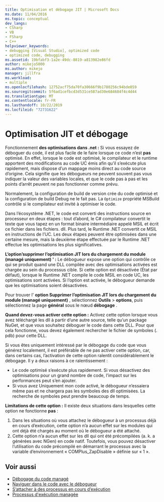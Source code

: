 ```yaml
---
title: Optimisation et débogage JIT | Microsoft Docs
ms.date: 11/04/2016
ms.topic: conceptual
dev_langs:
- CSharp
- VB
- FSharp
- C++
helpviewer_keywords:
- debugging [Visual Studio], optimized code
- optimized code, debugging
ms.assetid: 19bfabf3-1a2e-49dc-8819-a813982e86fd
author: mikejo5000
ms.author: mikejo
manager: jillfra
ms.workload:
- multiple
ms.openlocfilehash: 12752acf75da70fa30666f9b1780256c94bde859
ms.sourcegitcommit: 5f6ad1cefbcd3d531ce587ad30e684684f4c4d44
ms.translationtype: MT
ms.contentlocale: fr-FR
ms.lasthandoff: 10/22/2019
ms.locfileid: "72731622"
---
```

# <a name="jit-optimization-and-debugging"></a>Optimisation JIT et débogage
Fonctionnement **des optimisations dans .net :** Si vous essayez de déboguer du code, il est plus facile de le faire lorsque ce code n’est **pas** optimisé. En effet, lorsque le code est optimisé, le compilateur et le runtime apportent des modifications au code UC émis afin qu’il s’exécute plus rapidement, mais dispose d’un mappage moins direct au code source d’origine. Cela signifie que les débogueurs ne peuvent souvent pas vous indiquer la valeur des variables locales, et que le code pas à pas et les points d’arrêt peuvent ne pas fonctionner comme prévu.

Normalement, la configuration de build de version crée du code optimisé et la configuration de build Debug ne le fait pas. La `Optimize` propriété MSBuild contrôle si le compilateur est invité à optimiser le code.

Dans l’écosystème .NET, le code est converti des instructions source en processeur en deux étapes : tout d’abord, le C# compilateur convertit le texte que vous tapez en un format binaire intermédiaire appelé MSIL et écrit ce fichier dans les fichiers. dll. Plus tard, le Runtime .NET convertit ce MSIL en instructions de l’UC. Les deux étapes peuvent être optimisées dans une certaine mesure, mais la deuxième étape effectuée par le Runtime .NET effectue les optimisations les plus significatives.

**L’option’supprimer l’optimisation JIT lors du chargement du module (managé uniquement) ' :** Le débogueur expose une option qui contrôle ce qui se produit quand une DLL compilée avec des optimisations activées est chargée au sein du processus cible. Si cette option est désactivée (État par défaut), lorsque le Runtime .NET compile le code MSIL en code UC, les optimisations sont activées. Si l’option est activée, le débogueur demande que les optimisations soient désactivées.

Pour trouver l' **option Supprimer l’optimisation JIT lors du chargement du module (managé uniquement)** , sélectionnez **Outils**  > **options**, puis sélectionnez la page **général** sous le nœud **débogage** .

**Quand devez-vous activer cette option :** Activez cette option lorsque vous avez téléchargé les dll à partir d’une autre source, telle qu’un package NuGet, et que vous souhaitez déboguer le code dans cette DLL. Pour que cela fonctionne, vous devez également rechercher le fichier de symboles (. pdb) pour cette DLL.

Si vous êtes uniquement intéressé par le débogage du code que vous générez localement, il est préférable de ne pas activer cette option, car, dans certains cas, l’activation de cette option ralentit considérablement le débogage. Il y a deux raisons à ce ralentissement :

* Le code optimisé s’exécute plus rapidement. Si vous désactivez des optimisations pour un grand nombre de code, l’impact sur les performances peut s’en ajouter.
* Si vous avez Uniquement mon code activé, le débogueur n’essaiera même pas et ne chargera pas les symboles des dll optimisées. La recherche de symboles peut prendre beaucoup de temps.

**Limitations de cette option :** Il existe deux situations dans lesquelles cette option ne fonctionne **pas** :

1. Dans les situations où vous attachez le débogueur à un processus déjà en cours d’exécution, cette option n’a aucun effet sur les modules qui ont déjà été chargés au moment où le débogueur a été attaché.
2. Cette option n’a aucun effet sur les dll qui ont été précompilées (a. k. a générées avec NGen) en code natif. Toutefois, vous pouvez désactiver l’utilisation du code précompilé en démarrant le processus avec la variable d’environnement « COMPlus_ZapDisable » définie sur « 1 ».

## <a name="see-also"></a>Voir aussi
- [Débogage du code managé](../debugger/debugging-managed-code.md)
- [Naviguer dans le code avec le débogueur](../debugger/navigating-through-code-with-the-debugger.md)
- [S’attacher à des processus en cours d’exécution](../debugger/attach-to-running-processes-with-the-visual-studio-debugger.md)
- [Processus d'exécution managée](/dotnet/standard/managed-execution-process)

